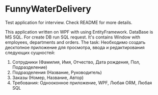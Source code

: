 # FunnyWaterDelivery
Test application for interview. Check README for more details.

This application written on WPF with using EntityFramework. DataBase is MS SQL. For create DB run SQL request. It's contains Window with employees, departments and orders.
The task:
Необходимо создать десктопное приложение для просмотра, ввода и редактирования следующих сущностей:
1. Сотрудники (Фамилия, Имя, Отчество, Дата рождения, Пол, Подразделение)
2. Подразделения (Название, Руководитель)
3. Заказы (Номер, Название, Автор)
4. Требования: Однооконное приложение, WPF, Любая ORM, Любая SQL
